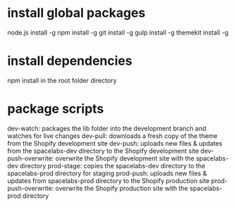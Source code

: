 # install global packages
node.js install -g
npm install -g
git install -g
gulp install -g
themekit install -g

# install dependencies 
npm install in the root folder directory

# package scripts
dev-watch: packages the lib folder into the development branch and watches for live changes
dev-pull: downloads a fresh copy of the theme from the Shopify development site
dev-push: uploads new files & updates from the spacelabs-dev directory to the Shopify development site
dev-push-overwrite: overwrite the Shopify development site with the spacelabs-dev directory 
prod-stage: copies the spacelabs-dev directory to the spacelabs-prod directory for staging
prod-push: uploads new files & updates from spacelabs-prod directory to the Shopify production site
prod-push-overwrite: overwrite the Shopify production site with the spacelabs-prod directory